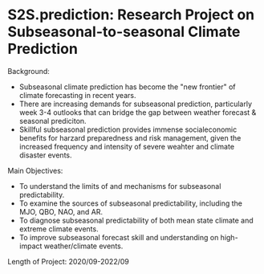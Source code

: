 # S2S.prediction: Research Project on Subseasonal-to-seasonal Climate Prediction

Background: 
- Subseasonal climate prediction has become the "new frontier" of climate forecasting in recent years.
- There are increasing demands for subseasonal prediction, particularly week 3-4 outlooks that can bridge the gap between weather forecast & seasonal prediciton. 
- Skillful subseasonal prediction provides immense socialeconomic benefits for harzard preparedness and risk management, given the increased frequency and 	intensity of severe weahter and climate disaster events. 

Main Objectives: 
- To understand the limits of and mechanisms for subseasonal predictability.
- To examine the sources of subseasonal predictability, including the MJO, QBO, NAO, and AR. 
- To diagnose subseasonal predictability of both mean state climate and extreme climate events. 
- To improve subseasonal forecast skill and understanding on high-impact weather/climate events.  

Length of Project: 2020/09-2022/09
